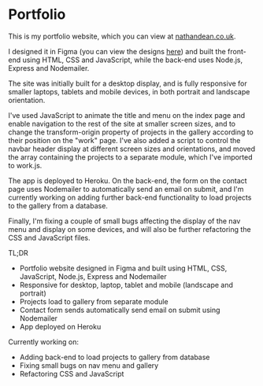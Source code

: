 # Portfolio

This is my portfolio website, which you can view at <a href = "https://www.nathandean.co.uk">nathandean.co.uk</a>.

I designed it in Figma (you can view the designs <a href = "https://www.figma.com/file/reGAQpW6X03H6yemheC9HY/PortfolioD2?node-id=0%3A1">here</a>) and built the front-end using HTML, CSS and JavaScript, while the back-end uses Node.js, Express and Nodemailer.

The site was initially built for a desktop display, and is fully responsive for smaller laptops, tablets and mobile devices, in both portrait and landscape orientation.

I've used JavaScript to animate the title and menu on the index page and enable navigation to the rest of the site at smaller screen sizes, and to change the transform-origin property of projects in the gallery according to their position on the "work" page.  I've also added a script to control the navbar header display at different screen sizes and orientations, and moved the array containing the projects to a separate module, which I've imported to work.js.

The app is deployed to Heroku.  On the back-end, the form on the contact page uses Nodemailer to automatically send an email on submit, and I'm currently working on adding further back-end functionality to load projects to the gallery from a database.

Finally, I'm fixing a couple of small bugs affecting the display of the nav menu and display on some devices, and will also be further refactoring the CSS and JavaScript files.

TL;DR

* Portfolio website designed in Figma and built using HTML, CSS, JavaScript, Node.js, Express and Nodemailer
* Responsive for desktop, laptop, tablet and mobile (landscape and portrait)
* Projects load to gallery from separate module
* Contact form sends automatically send email on submit using Nodemailer
* App deployed on Heroku

Currently working on:
* Adding back-end to load projects to gallery from database
* Fixing small bugs on nav menu and gallery
* Refactoring CSS and JavaScript
